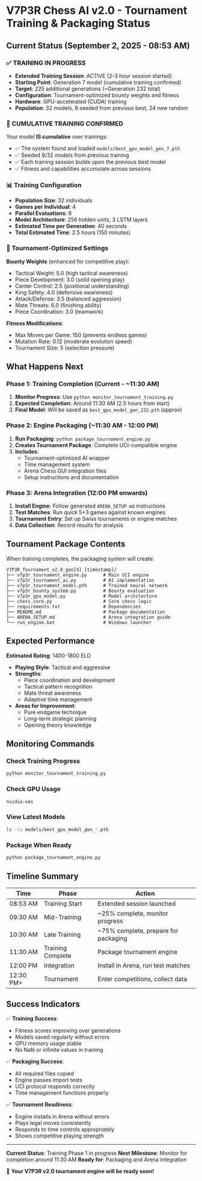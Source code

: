 # V7P3R Chess AI v2.0 - Tournament Training & Packaging Status

## Current Status (September 2, 2025 - 08:53 AM)

### ✅ TRAINING IN PROGRESS
- **Extended Training Session**: ACTIVE (2-3 hour session started)
- **Starting Point**: Generation 7 model (cumulative training confirmed)
- **Target**: 225 additional generations (~Generation 232 total)
- **Configuration**: Tournament-optimized bounty weights and fitness
- **Hardware**: GPU-accelerated (CUDA) training
- **Population**: 32 models, 8 seeded from previous best, 24 new random

### 🧬 CUMULATIVE TRAINING CONFIRMED
Your model **IS cumulative** over trainings:
- ✅ The system found and loaded `models/best_gpu_model_gen_7.pth`
- ✅ Seeded 8/32 models from previous training
- ✅ Each training session builds upon the previous best model
- ✅ Fitness and capabilities accumulate across sessions

### 📊 Training Configuration
- **Population Size**: 32 individuals
- **Games per Individual**: 4 
- **Parallel Evaluations**: 8
- **Model Architecture**: 256 hidden units, 3 LSTM layers
- **Estimated Time per Generation**: 40 seconds
- **Total Estimated Time**: 2.5 hours (150 minutes)

### 🎯 Tournament-Optimized Settings
**Bounty Weights** (enhanced for competitive play):
- Tactical Weight: 5.0 (high tactical awareness)
- Piece Development: 3.0 (solid opening play)
- Center Control: 2.5 (positional understanding)
- King Safety: 4.0 (defensive awareness)
- Attack/Defense: 3.5 (balanced aggression)
- Mate Threats: 6.0 (finishing ability)
- Piece Coordination: 3.0 (teamwork)

**Fitness Modifications**:
- Max Moves per Game: 150 (prevents endless games)
- Mutation Rate: 0.12 (moderate evolution speed)
- Tournament Size: 5 (selection pressure)

## What Happens Next

### Phase 1: Training Completion (Current - ~11:30 AM)
1. **Monitor Progress**: Use `python monitor_tournament_training.py`
2. **Expected Completion**: Around 11:30 AM (2.5 hours from start)
3. **Final Model**: Will be saved as `best_gpu_model_gen_232.pth` (approx)

### Phase 2: Engine Packaging (~11:30 AM - 12:00 PM)
1. **Run Packaging**: `python package_tournament_engine.py`
2. **Creates Tournament Package**: Complete UCI-compatible engine
3. **Includes**:
   - Tournament-optimized AI wrapper
   - Time management system
   - Arena Chess GUI integration files
   - Setup instructions and documentation

### Phase 3: Arena Integration (12:00 PM onwards)
1. **Install Engine**: Follow generated `ARENA_SETUP.md` instructions
2. **Test Matches**: Run quick 5+3 games against known engines
3. **Tournament Entry**: Set up Swiss tournaments or engine matches
4. **Data Collection**: Record results for analysis

## Tournament Package Contents

When training completes, the packaging system will create:

```
V7P3R_Tournament_v2.0_gen[X]_[timestamp]/
├── v7p3r_tournament_engine.py      # Main UCI engine
├── v7p3r_tournament_ai.py          # AI implementation
├── v7p3r_tournament_model.pth      # Trained neural network
├── v7p3r_bounty_system.py          # Bounty evaluation
├── v7p3r_gpu_model.py              # Model architecture
├── chess_core.py                   # Core chess logic
├── requirements.txt                # Dependencies
├── README.md                       # Package documentation
├── ARENA_SETUP.md                  # Arena integration guide
└── run_engine.bat                  # Windows launcher
```

## Expected Performance

**Estimated Rating**: 1400-1800 ELO
- **Playing Style**: Tactical and aggressive
- **Strengths**: 
  - Piece coordination and development
  - Tactical pattern recognition
  - Mate threat awareness
  - Adaptive time management
- **Areas for Improvement**:
  - Pure endgame technique
  - Long-term strategic planning
  - Opening theory knowledge

## Monitoring Commands

### Check Training Progress
```bash
python monitor_tournament_training.py
```

### Check GPU Usage
```bash
nvidia-smi
```

### View Latest Models
```bash
ls -la models/best_gpu_model_gen_*.pth
```

### Package When Ready
```bash
python package_tournament_engine.py
```

## Timeline Summary

| Time | Phase | Action |
|------|-------|--------|
| 08:53 AM | Training Start | Extended session launched |
| 09:30 AM | Mid-Training | ~25% complete, monitor progress |
| 10:30 AM | Late Training | ~75% complete, prepare for packaging |
| 11:30 AM | Training Complete | Package tournament engine |
| 12:00 PM | Integration | Install in Arena, run test matches |
| 12:30 PM+ | Tournament | Enter competitions, collect data |

## Success Indicators

✅ **Training Success**:
- Fitness scores improving over generations
- Models saved regularly without errors
- GPU memory usage stable
- No NaN or infinite values in training

✅ **Packaging Success**:
- All required files copied
- Engine passes import tests
- UCI protocol responds correctly
- Time management functions properly

✅ **Tournament Readiness**:
- Engine installs in Arena without errors
- Plays legal moves consistently
- Responds to time controls appropriately
- Shows competitive playing strength

---

**Current Status**: Training Phase 1 in progress
**Next Milestone**: Monitor for completion around 11:30 AM
**Ready for**: Packaging and Arena integration

🚀 **Your V7P3R v2.0 tournament engine will be ready soon!**
